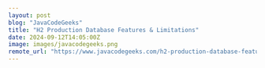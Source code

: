 ```yaml
---
layout: post
blog: "JavaCodeGeeks"
title: "H2 Production Database Features & Limitations"
date: 2024-09-12T14:05:00Z
image: images/javacodegeeks.png
remote_url: "https://www.javacodegeeks.com/h2-production-database-features-limitations.html"
---
```

